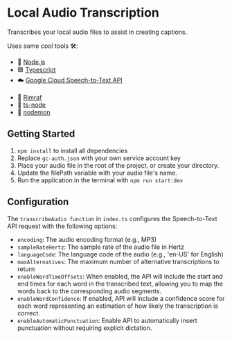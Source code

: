 # Local Audio Transcription

Transcribes your local audio files to assist in creating captions.

Uses some cool tools 🛠️:

- 🌳 [Node.js](https://nodejs.org/en)
- 🟦 [Typescript](https://www.typescriptlang.org/)
- ☁️ [Google Cloud Speech-to-Text API](https://cloud.google.com/speech-to-text?hl=en)
  <br/><br/>
- 🧹 [Rimraf](https://www.npmjs.com/package/rimraf)
- 🌳 [ts-node](https://www.npmjs.com/package/ts-node)
- 🔄 [nodemon](https://nodemon.io/)

## Getting Started

1. `npm install` to install all dependencies
2. Replace `gc-auth.json` with your own service account key
3. Place your audio file in the root of the project, or create your directory.
4. Update the filePath variable with your audio file's name.
5. Run the application in the terminal with `npm run start:dev`

## Configuration

The `transcribeAudio function` in `index.ts` configures the Speech-to-Text API request with the following options:

- `encoding`: The audio encoding format (e.g., MP3)
- `sampleRateHertz`: The sample rate of the audio file in Hertz
- `languageCode`: The language code of the audio (e.g., 'en-US' for English)
- `maxAlternatives`: The maximum number of alternative transcriptions to return
- `enableWordTimeOffsets`: When enabled, the API will include the start and end times for each word in the transcribed text, allowing you to map the words back to the corresponding audio segments.
- `enableWordConfidence`: If enabled, API will include a confidence score for each word representing an estimation of how likely the transcription is correct.
- `enableAutomaticPunctuation`: Enable API to automatically insert punctuation without requiring explicit dictation.

